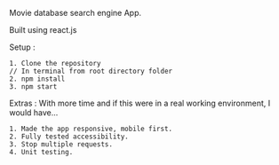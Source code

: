 Movie database search engine App.

Built using react.js

Setup :

    1. Clone the repository
    // In terminal from root directory folder
    2. npm install
    3. npm start

Extras : With more time and if this were in a real working environment, I would have...

    1. Made the app responsive, mobile first.
    2. Fully tested accessibility.
    3. Stop multiple requests.
    4. Unit testing.

